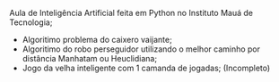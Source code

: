 Aula de Inteligência Artificial feita em Python no Instituto Mauá de Tecnologia;

- Algoritimo problema do caixero vaijante;
- Algoritimo do robo perseguidor utilizando o melhor caminho por distância Manhatam ou Heuclidiana;
- Jogo da velha inteligente com 1 camanda de jogadas; (Incompleto)
